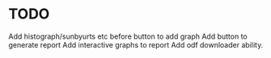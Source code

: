 # TODO

Add histograph/sunbyurts etc before button to add graph
Add button to generate report
Add interactive graphs to report
Add odf downloader ability.
